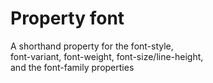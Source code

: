 # Property font

A shorthand property for the font-style,  
font-variant, font-weight, font-size/line-height,  
and the font-family properties  
